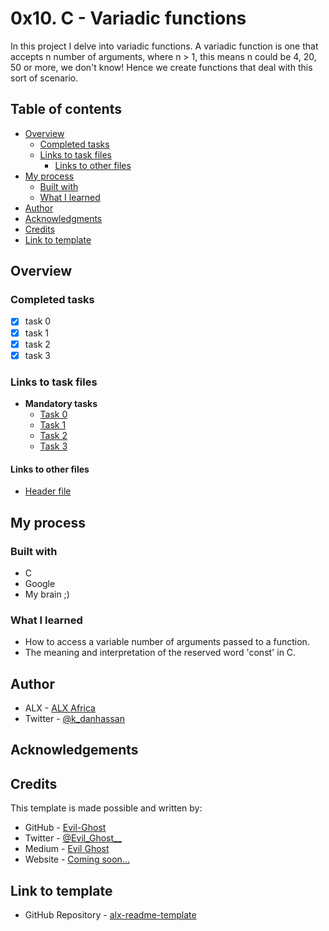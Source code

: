 # 0x10. C - Variadic functions

In this project I delve into variadic functions. A variadic function is one that accepts n number of arguments, where n > 1, this means n could be 4, 20, 50 or more, we don't know! Hence we create functions that deal with this sort of scenario.

## Table of contents

 
- [Overview](#overview)
  - [Completed tasks](#completed-tasks)
  - [Links to task files](#links-to-task-files)
    - [Links to other files](#links-to-other-files)
- [My process](#my-process)
  - [Built with](#built-with)
  - [What I learned](#what-i-learned)
- [Author](#author)
- [Acknowledgments](#acknowledgements)
- [Credits](#credits)
- [Link to template](#link-to-template)

## Overview

### Completed tasks

- [x] task 0
- [x] task 1
- [x] task 2
- [x] task 3

### Links to task files

- **Mandatory tasks**
  - [Task 0][Task 0]
  - [Task 1][Task 1]
  - [Task 2][Task 2]
  - [Task 3][Task 3]

#### Links to other files
  - [Header file][Header file]


[Task 0]: ./0-sum_them_all.c
[Task 1]: ./1-print_numbers.c
[Task 2]: ./2-print_strings.c
[Task 3]: ./3-print_all.c
[Header file]: ./variadic_functions.h


## My process

### Built with
- C
- Google
- My brain ;)

### What I learned
- How to access a variable number of arguments passed to a function.
- The meaning and interpretation of the reserved word 'const' in C.

## Author

- ALX - [ALX Africa](https://www.alxafrica.com)
- Twitter - [@k\_danhassan](https://twitter.com/k_danhassan)

## Acknowledgements


## Credits

This template is made possible and written by:
- GitHub - [Evil-Ghost](https://github.com/Evil-Ghost)
- Twitter - [@Evil\_Ghost\_\_](https://www.twitter.com/evil_ghost__)
- Medium - [Evil Ghost](https://medium.com/@evilghost)
- Website - [Coming soon...](#)

## Link to template

- GitHub Repository - [alx-readme-template](https://github.com/Evil-Ghost/alx-readme-template)
